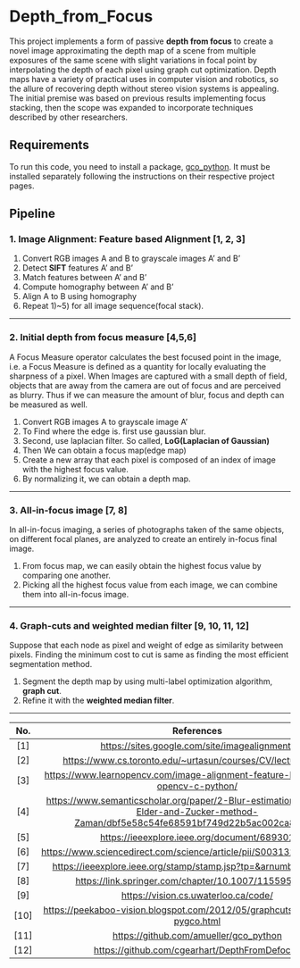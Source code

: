 # Depth_from_Focus
This project implements a form of passive **depth from focus** to create a novel image approximating the depth map of a scene from multiple exposures of the same scene with slight variations in focal point by interpolating the depth of each pixel using graph cut optimization. Depth maps have a variety of practical uses in computer vision and robotics, so the allure of recovering depth without stereo vision systems is appealing. The initial premise was based on previous results implementing focus stacking, then the scope was expanded to incorporate techniques described by other researchers.

## Requirements
To run this code, you need to install a package, [gco_python](https://github.com/amueller/gco_python). It must be installed separately following the instructions on their respective project pages.

## Pipeline
### 1. Image Alignment: Feature based Alignment [1, 2, 3]
1) Convert RGB images A and B to grayscale images A’ and B’
2) Detect **SIFT** features A’ and B’
3) Match features between A’ and B’
4) Compute homography between A’ and B’
5) Align A to B using homography
6) Repeat 1)~5) for all image sequence(focal stack).

---

### 2. Initial depth from focus measure [4,5,6]
A Focus Measure operator calculates the best focused point in the image, i.e. a Focus Measure is defined as a quantity for locally evaluating the sharpness of a pixel. When Images are captured with a small depth of field, objects that are away from the camera are out of focus and are perceived as blurry. Thus if we can measure the amount of blur, focus and depth can be measured as well.

1) Convert RGB images A to grayscale image A’
2) To Find where the edge is. first use gaussian blur.
3) Second, use laplacian filter. So called, **LoG(Laplacian of Gaussian)**
4) Then We can obtain a focus map(edge map)
5) Create a new array that each pixel is composed of an index of image with the highest focus value.
6) By normalizing it, we can obtain a depth map.

---

### 3. All-in-focus image [7, 8]
In all-in-focus imaging, a series of photographs taken of the same objects, on different focal planes, are analyzed to create an entirely in-focus final image. 

1) From focus map, we can easily obtain the highest focus value by comparing one another.
2) Picking all the highest focus value from each image, we can combine them into all-in-focus image.

---

### 4. Graph-cuts and weighted median filter [9, 10, 11, 12]
Suppose that each node as pixel and weight of edge as similarity between pixels. Finding the minimum cost to cut is same as finding the most efficient segmentation method.

1) Segment the depth map by using multi-label optimization algorithm, **graph cut**.
2) Refine it with the **weighted median filter**.

---

| No. | References |
|:---:|:---:|
|[1] | https://sites.google.com/site/imagealignment/ |
|[2] | https://www.cs.toronto.edu/~urtasun/courses/CV/lecture06.pdf |
|[3] | https://www.learnopencv.com/image-alignment-feature-based-using-opencv-c-python/ |
|[4] | https://www.semanticscholar.org/paper/2-Blur-estimation-using-the-Elder-and-Zucker-method-Zaman/dbf5e58c54fe68591bf749d22b5ac002ca8cfe38 |
|[5] | https://ieeexplore.ieee.org/document/689301 |
|[6] | https://www.sciencedirect.com/science/article/pii/S0031320308000058 |
|[7] | https://ieeexplore.ieee.org/stamp/stamp.jsp?tp=&arnumber=560554 |
|[8] | https://link.springer.com/chapter/10.1007/11559573_22 |
|[9] | https://vision.cs.uwaterloo.ca/code/ |
|[10] | https://peekaboo-vision.blogspot.com/2012/05/graphcuts-for-python-pygco.html |
|[11] | https://github.com/amueller/gco_python |
|[12] | https://github.com/cgearhart/DepthFromDefocus |
